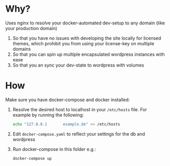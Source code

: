 # Why?

Uses nginx to resolve your docker-automated dev-setup to any domain (like your production domain)

1. So that you have no issues with developing the site locally for licensed themes, which prohibit you from using your license-key on multiple domains
2. So that you can spin up multiple encapsulated wordpress instances with ease
3. So that you an sync your dev-state to wordpress with volumes

# How

Make sure you have docker-compose and docker installed:

1. Resolve the desired host to localhost in your `/etc/hosts` file. For example by running the following:

   ```sh
   echo "127.0.0.1       example.de" >> /etc/hosts
   ```

2. Edit `docker-compose.yaml` to reflect your settings for the db and wordpress

3. Run docker-compose in this folder e.g.:

   ```sh
   docker-compose up
   ```

